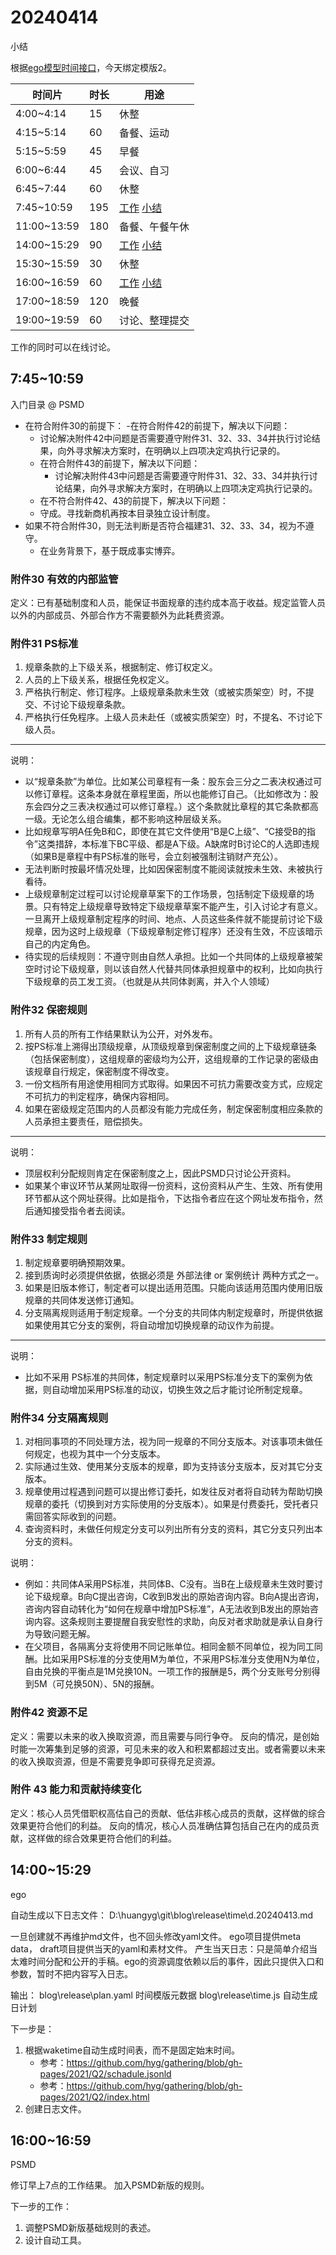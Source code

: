 # 20240414

小结

根据[ego模型时间接口](https://gitee.com/hyg/blog/blob/master/timeflow.md)，今天绑定模版2。

| 时间片 | 时长 | 用途 |
| --- | --- | --- |
| 4:00~4:14 | 15 | 休整 |
| 4:15~5:14 | 60 | 备餐、运动 |
| 5:15~5:59 | 45 | 早餐 |
| 6:00~6:44 | 45 | 会议、自习 |
| 6:45~7:44 | 60 | 休整  |
| 7:45~10:59 | 195 | [工作](http://simp.ly/p/3GXNTh)  [小结](#0745)|
| 11:00~13:59 | 180 | 备餐、午餐午休 |
| 14:00~15:29 | 90 | [工作](http://simp.ly/p/lsBYG9)  [小结](#1400)|
| 15:30~15:59 | 30 | 休整 |
| 16:00~16:59 | 60 | [工作](http://simp.ly/p/MpcbHD)  [小结](#1600)|
| 17:00~18:59 | 120 | 晚餐 |
| 19:00~19:59 | 60 | 讨论、整理提交 |

工作的同时可以在线讨论。

<a id="0745"></a>
## 7:45~10:59

入门目录 @ PSMD

- 在符合附件30的前提下：
  -在符合附件42的前提下，解决以下问题：
    - 讨论解决附件42中问题是否需要遵守附件31、32、33、34并执行讨论结果，向外寻求解决方案时，在明确以上四项决定鸡执行记录的。
  - 在符合附件43的前提下，解决以下问题：
    -  讨论解决附件43中问题是否需要遵守附件31、32、33、34并执行讨论结果，向外寻求解决方案时，在明确以上四项决定鸡执行记录的。
   - 在不符合附件42、43的前提下，解决以下问题：
    - 守成。寻找新商机再按本目录独立设计制度。
- 如果不符合附件30，则无法判断是否符合福建31、32、33、34，视为不遵守。
  - 在业务背景下，基于既成事实博弈。

### 附件30 有效的内部监管
定义：已有基础制度和人员，能保证书面规章的违约成本高于收益。规定监管人员以外的内部成员、外部合作方不需要额外为此耗费资源。

### 附件31 PS标准

1. 规章条款的上下级关系，根据制定、修订权定义。
1. 人员的上下级关系，根据任免权定义。
1.  严格执行制定、修订程序。上级规章条款未生效（或被实质架空）时，不提交、不讨论下级规章条款。
1.  严格执行任免程序。上级人员未赴任（或被实质架空）时，不提名、不讨论下级人员。
---
说明：

- 以“规章条款”为单位。比如某公司章程有一条：股东会三分之二表决权通过可以修订章程。这条本身就在章程里面，所以也能修订自己。（比如修改为：股东会四分之三表决权通过可以修订章程。）这个条款就比章程的其它条款都高一级。无论怎么组合编集，都不影响这种层级关系。
- 比如规章写明A任免B和C，即使在其它文件使用“B是C上级”、“C接受B的指令”这类措辞，本标准下BC平级、都是A下级。A缺席时B讨论C的人选即违规（如果B是章程中有PS标准的账号，会立刻被强制注销财产充公）。
- 无法判断时按最坏情况处理，比如因保密制度不能阅读就按未生效、未被执行看待。
- 上级规章制定过程可以讨论规章草案下的工作场景，包括制定下级规章的场景。只有特定上级规章导致特定下级规章草案不能产生，引入讨论才有意义。一旦离开上级规章制定程序的时间、地点、人员这些条件就不能提前讨论下级规章，因为这时上级规章（下级规章制定修订程序）还没有生效，不应该暗示自己的内定角色。
- 待实现的后续规则：不遵守则由自然人承担。比如一个共同体的上级规章被架空时讨论下级规章，则以该自然人代替共同体承担规章中的权利，比如向执行下级规章的员工发工资。（也就是从共同体剥离，并入个人领域）

### 附件32 保密规则

1. 所有人员的所有工作结果默认为公开，对外发布。
1. 按PS标准上溯得出顶级规章，从顶级规章到保密制度之间的上下级规章链条（包括保密制度），这组规章的密级均为公开，这组规章的工作记录的密级由该规章自行规定，保密制度不得改变。
1. 一份文档所有用途使用相同方式取得。如果因不可抗力需要改变方式，应规定不可抗力的判定程序，确保内容相同。
1. 如果在密级规定范围内的人员都没有能力完成任务，制定保密制度相应条款的人员承担主要责任，赔偿损失。
---
说明：
- 顶层权利分配规则肯定在保密制度之上，因此PSMD只讨论公开资料。
- 如果某个审议环节从某网址取得一份资料，这份资料从产生、生效、所有使用环节都从这个网址获得。比如是指令，下达指令者应在这个网址发布指令，然后通知接受指令者去阅读。

### 附件33 制定规则

1. 制定规章要明确预期效果。
1. 接到质询时必须提供依据，依据必须是 外部法律 or 案例统计 两种方式之一。
1. 如果是旧版本修订，制定者可以提出适用范围。只能向该适用范围内使用旧版规章的共同体发送修订通知。
1. 分支隔离规则适用于制定规章。一个分支的共同体内制定规章时，所提供依据如果使用其它分支的案例，将自动增加切换规章的动议作为前提。
---
说明：
- 比如不采用 PS标准的共同体，制定规章时以采用PS标准分支下的案例为依据，则自动增加采用PS标准的动议，切换生效之后才能讨论所制定规章。

### 附件34 分支隔离规则

1. 对相同事项的不同处理方法，视为同一规章的不同分支版本。对该事项未做任何规定，也视为其中一个分支版本。
1. 实际通过生效、使用某分支版本的规章，即为支持该分支版本，反对其它分支版本。
1. 规章使用过程遇到问题可以提出修订委托，如发往反对者将自动转为帮助切换规章的委托（切换到对方实际使用的分支版本）。如果是付费委托，受托者只需回答实际收到的问题。
1. 查询资料时，未做任何规定分支可以列出所有分支的资料，其它分支只列出本分支的资料。

说明：
- 例如：共同体A采用PS标准，共同体B、C没有。当B在上级规章未生效时要讨论下级规章。B向C提出咨询，C收到B发出的原始咨询内容。B向A提出咨询，咨询内容自动转化为“如何在规章中增加PS标准”，A无法收到B发出的原始咨询内容。这条规则主要提醒自我安慰性的求助，向反对者求助就是承认自身行为导致问题无解。
- 在父项目，各隔离分支将使用不同记账单位。相同金额不同单位，视为同工同酬。比如采用PS标准的分支使用M为单位，不采用PS标准分支使用N为单位，自由兑换的平衡点是1M兑换10N。一项工作的报酬是5，两个分支账号分别得到5M（可兑换50N）、5N的报酬。

### 附件42 资源不足
定义：需要以未来的收入换取资源，而且需要与同行争夺。
反向的情况，是创始时能一次筹集到足够的资源，可见未来的收入和积累都超过支出。或者需要以未来的收入换取资源，但是不需要竞争即可获得充足资源。

### 附件 43 能力和贡献持续变化
定义：核心人员凭借职权高估自己的贡献、低估非核心成员的贡献，这样做的综合效果更符合他们的利益。
反向的情况，核心人员准确估算包括自己在内的成员贡献，这样做的综合效果更符合他们的利益。


<a id="1400"></a>
## 14:00~15:29

ego

自动生成以下日志文件：
D:\huangyg\git\blog\release\time\d.20240413.md

一旦创建就不再维护md文件，也不回头修改yaml文件。
ego项目提供meta data，
draft项目提供当天的yaml和素材文件。
产生当天日志：只是简单介绍当太难时间分配和公开的手稿。ego的资源调度依赖以后的事件，因此只提供入口和参数，暂时不把内容写入日志。

输出：
blog\release\plan.yaml      时间模版元数据
blog\release\time.js           自动生成日计划

下一步是：
1. 根据waketime自动生成时间表，而不是固定始末时间。
    - 参考：https://github.com/hyg/gathering/blob/gh-pages/2021/Q2/schadule.jsonld
    - 参考：https://github.com/hyg/gathering/blob/gh-pages/2021/Q2/index.html
1. 创建日志文件。

<a id="1600"></a>
## 16:00~16:59

PSMD

修订早上7点的工作结果。
加入PSMD新版的规则。

下一步的工作：
1. 调整PSMD新版基础规则的表述。
1. 设计自动工具。

